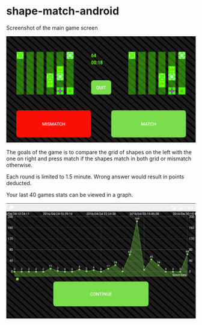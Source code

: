 # shape-match-android

Screenshot of the main game screen 

![Main Game Screen](./sampleImage.png) 

The goals of the game is to compare the grid of shapes on the left with the one on right and press match if the shapes match in both grid or mismatch otherwise. 

Each round is limited to 1.5 minute. Wrong answer would result in points deducted. 

Your last 40 games stats can be viewed in a graph.

![Game Stats](./sampleGraph.png) 

